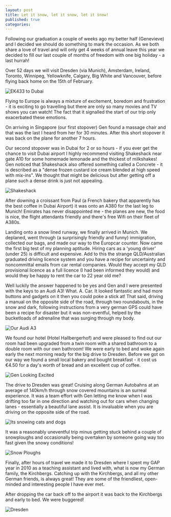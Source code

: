 ```yaml
---
layout: post
title: Let it snow, let it snow, let it snow!
published: true
categories:
---
```


Following our graduation a couple of weeks ago my better half (Genevieve) and I decided we should do something to mark the occasion. As we both share a love of travel and will only get 4 weeks of annual leave this year we decided to fill our last couple of months of freedom with one big holiday - a last hurrah! 

Over 52 days we will visit Dresden (via Munich), Amsterdam, Ireland, Toronto, Winnipeg, Yellowknife, Calgary, Big White and Vancouver, before flying back home on the 15th of February.

![EK433 to Dubai](/images/mattandgenvsworld/IMG_1820-1.jpg)

Flying to Europe is always a mixture of excitement, boredom and frustration - it is exciting to go travelling but there are only so many movies and TV shows you can watch! The fact that it signalled the start of our trip only exacerbated these emotions. 

On arriving in Singapore (our first stopover) Gen found a massage chair and that was the last I heard from her for 30 minutes. After this short stopover it was back on the plane for another 7 hours.

Our second stopover was in Dubai for 2 or so hours - if you ever get the chance to visit Dubai airport I highly recommend visiting Shakeshack near gate A10 for some homemade lemonade and the thickest of milkshakes! Gen noticed that Shakeshack also offered something called a Concrete - it is described as a "dense frozen custard ice cream blended at high speed with mix-ins". We thought that might be delicious but after getting off a plane such a dense drink is just not appealing. 

![Shakeshack](/images/mattandgenvsworld/IMG_1827-1.jpg)

After downing a croissant from Paul (a French bakery that apparently has the best coffee in Dubai Airport) it was onto an A380 for the last leg to Munich! Emirates has never disappointed me - the planes are new, the food is nice, the flight attendants friendly and there's free Wifi on their fleet of A380s. 

Landing onto a snow lined runway, we finally arrived in Munich. We deplaned, went through (a surprisingly friendly and funny) immigration, collected our bags, and made our way to the Europcar counter. Now came the first big test of my planning aptitude. Hiring cars as a 'young driver' (under 25) is difficult and expensive. Add to this the strange QLD/Australian graduated driving licence system and you have a recipe for uncertainty and noncommittal emails from car rental companies. Would they accept my QLD provisional licence as a full licence (I had been informed they would) and would they be happy to rent the car to 22 year old me? 

Well luckily the answer happened to be yes and Gen and I were presented with the keys to an Audi A3! What. A. Car. It looked fantastic and had more buttons and gadgets on it then you could poke a stick at! That said, driving a manual on the opposite side of the road, through two roundabouts, in the snow and dark, following instructions from a very german GPS could have been a recipe for disaster but it was non-eventful, helped by the bucketloads of adrenaline that was surging through my body.

![Our Audi A3](/images/mattandgenvsworld/audi.jpeg)

We found our hotel (Hotel Hallbergerhof) and were pleased to find out our room had been upgraded from a twin room with a shared bathroom to a double room with our own bathroom! We were early to bed and woke again early the next morning ready for the big drive to Dresden. Before we got on our way we found a small local bakery and bought breakfast - it cost us €4.50 for a day's worth of bread and an excellent cup of coffee.

![Gen Looking Excited](/images/mattandgenvsworld/IMG_1863-1.jpg)

The drive to Dresden was great! Cruising along German Autobahns at an average of 140km/h through snow covered mountains is an surreal experience. It was a team effort with Gen letting me know when I was drifting too far in one direction and watching out for cars when changing lanes - essentially a beautiful lane assist. It is invaluable when you are driving on the opposite side of the road. 

![Its snowing cats and dogs](/images/mattandgenvsworld/IMG_1875-1.jpg)

It was a reasonably uneventful trip minus getting stuck behind a couple of snowploughs and occasionally being overtaken by someone going way too fast given the snowy conditions!

![Snow Ploughs](/images/mattandgenvsworld/IMG_1886.jpg)

Finally, after hours of travel we made it to Dresden where I spent my GAP year in 2010 as a teaching assistant and lived with, what is now my German family, the Kirchbergs. Catching up with the Kirchbergs, and all my other German friends, is always great! They are some of the friendliest, open-minded and interesting people I have ever met.

After dropping the car back off to the airport it was back to the Kirchbergs and early to bed. We were buggered!

![Dresden](/images/mattandgenvsworld/IMG_1896-1.jpg)

